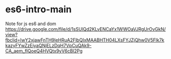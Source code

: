 ﻿# es6-intro-main
Note for js es6 and dom
https://drive.google.com/file/d/1sSUlQd2KLvENCaYx1WWOaVJRgUrOvGkN/view?fbclid=IwY2xjawFnTH9leHRuA2FlbQIxMAABHTH04LXsFYJZjQhw0V5Flk7kkazyFYwZzEiyaQNjELzDqH7VpCuQAk9-CA_aem_fIQoeQ4HVQtx9yV6cBI2Pg
